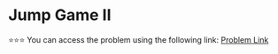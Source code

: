 # Jump Game II
 ⭐⭐⭐
You can access the problem using the following link: [Problem Link](https://leetcode.com/problems/jump-game-ii/description/)